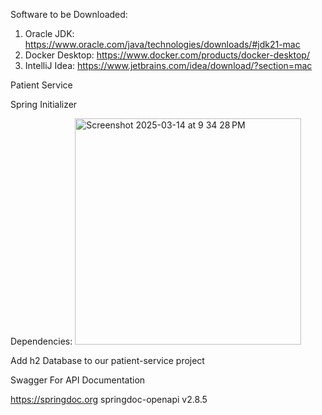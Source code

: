 Software to be Downloaded:

1) Oracle JDK: https://www.oracle.com/java/technologies/downloads/#jdk21-mac
2) Docker Desktop: https://www.docker.com/products/docker-desktop/
3) IntelliJ Idea: https://www.jetbrains.com/idea/download/?section=mac

Patient Service

Spring Initializer


Dependencies:
<img width="362" alt="Screenshot 2025-03-14 at 9 34 28 PM" src="https://github.com/user-attachments/assets/6e09f11b-9f2e-4aa8-9e20-b45eda98b375" />

Add h2 Database to our patient-service project


Swagger For API Documentation

https://springdoc.org
springdoc-openapi v2.8.5
